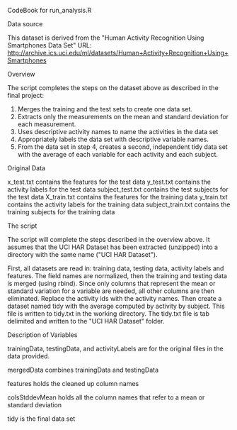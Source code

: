 ﻿CodeBook for run_analysis.R

Data source

This dataset is derived from the "Human Activity Recognition Using Smartphones Data Set" 
URL: http://archive.ics.uci.edu/ml/datasets/Human+Activity+Recognition+Using+Smartphones

Overview

The script completes the steps on the dataset above as described in the final project:
1. Merges the training and the test sets to create one data set.
2. Extracts only the measurements on the mean and standard deviation for each measurement.
3. Uses descriptive activity names to name the activities in the data set
4. Appropriately labels the data set with descriptive variable names.
5. From the data set in step 4, creates a second, independent tidy data set with the average of each variable for each activity and each subject.

Original Data

x_test.txt contains the features for the test data 
y_test.txt contains the activity labels for the test data
subject_test.txt contains the test subjects for the test data
X_train.txt contains the features for the training data
y_train.txt contains the activity labels for the training data
subject_train.txt contains the training subjects for the training data

The script

The script will complete the steps described in the overview above. It assumes that the UCI HAR Dataset has been extracted (unzipped) into a directory with the same name ("UCI HAR Dataset"). 

First, all datasets are read in: training data, testing data, activity labels and features. The field names are normalized, then the training and testing data is merged (using rbind). Since only columns that represent the mean or standard variation for a variable are needed, all other columns are then eliminated. Replace the activity ids with the activity names. Then create a dataset named tidy with the average computed by activity by subject. This file is written to tidy.txt in the working directory. The tidy.txt file is tab delimited and written to the "UCI HAR Dataset" folder. 


Description of Variables

trainingData, testingData, and activityLabels are for the original files in the data provided. 

mergedData combines trainingData and testingData

features holds the cleaned up column names

colsStddevMean holds all the column names that refer to a mean or standard deviation

tidy is the final data set



